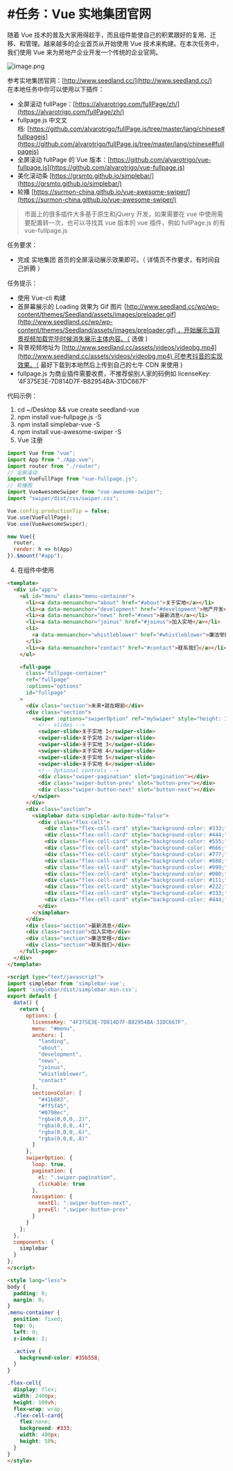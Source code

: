 # #任务：Vue 实地集团官网

随着 Vue 技术的普及大家用得趁手，而且组件能使自己的积累跟好的复用、迁移、和管理。越来越多的企业首页从开始使用 Vue 技术来构建。在本次任务中，我们使用 Vue 来为房地产企业开发一个传统的企业官网。

![image.png](https://cdn.nlark.com/yuque/0/2019/png/166094/1568943788742-39f5b9a6-ccaa-4342-9631-c1c86cdab150.png#align=left&display=inline&height=823&name=image.png&originHeight=1646&originWidth=3354&size=3903121&status=done&style=none&width=1677)

参考实地集团官网：[http://www.seedland.cc/](http://www.seedland.cc/)<br />在本地任务中你可以使用以下插件：

- 全屏滚动 fullPage：[https://alvarotrigo.com/fullPage/zh/](https://alvarotrigo.com/fullPage/zh/)
- fullpage.js 中文文档: [https://github.com/alvarotrigo/fullPage.js/tree/master/lang/chinese#fullpagejs](https://github.com/alvarotrigo/fullPage.js/tree/master/lang/chinese#fullpagejs)
- 全屏滚动 fullPage 的 Vue 版本：[https://github.com/alvarotrigo/vue-fullpage.js](https://github.com/alvarotrigo/vue-fullpage.js)
- 美化滚动条 [https://grsmto.github.io/simplebar/](https://grsmto.github.io/simplebar/)
- 轮播 [https://surmon-china.github.io/vue-awesome-swiper/](https://surmon-china.github.io/vue-awesome-swiper/)

> 市面上的很多插件大多基于原生和jQuery 开发，如果需要在 vue 中使用需要配置转一次，也可以寻找其 vue 版本的 vue 插件，例如 fullPage.js 的有 vue-fullpage.js


任务要求：

- 完成 实地集团 首页的全屏滚动展示效果即可。（ 详情页不作要求，有时间自己折腾 ）

任务提示：

- 使用 Vue-cli 构建
- 首屏幕展示的 Loading 效果为 Gif 图片 [http://www.seedland.cc/wp/wp-content/themes/Seedland/assets/images/preloader.gif](http://www.seedland.cc/wp/wp-content/themes/Seedland/assets/images/preloader.gif) ，开始展示当背景视频加载完毕时候消失展示主体内容。（ 选做 )
- 背景视频地址为 [http://www.seedland.cc/assets/videos/videobg.mp4](http://www.seedland.cc/assets/videos/videobg.mp4) 可参考抖音的实现效果。（ 最好下载到本地然后上传到自己的七牛 CDN 来使用 )
- fullpage.js 为商业插件需要收费，不推荐偷别人家的码例如 licenseKey: '4F375E3E-7D814D7F-B82954BA-31DC667F'

代码示例：

1. cd ~/Desktop && vue create seedland-vue
1. npm install vue-fullpage.js -S
1. npm install simplebar-vue -S
1. npm install vue-awesome-swiper -S
1. Vue 注册
```javascript
import Vue from "vue";
import App from "./App.vue";
import router from "./router";
// 全屏滚动
import VueFullPage from "vue-fullpage.js";
// 轮播图
import VueAwesomeSwiper from "vue-awesome-swiper";
import "swiper/dist/css/swiper.css";

Vue.config.productionTip = false;
Vue.use(VueFullPage);
Vue.use(VueAwesomeSwiper);

new Vue({
  router,
  render: h => h(App)
}).$mount("#app");

```

4. 在组件中使用
```html
<template>
  <div id="app">
    <ul id="menu" class="menu-container">
      <li><a data-menuanchor="about" href="#about">关于实地</a></li>
      <li><a data-menuanchor="development" href="#development">地产开发</a></li>
      <li><a data-menuanchor="news" href="#news">最新消息</a></li>
      <li><a data-menuanchor="joinus" href="#joinus">加入实地</a></li>
      <li>
        <a data-menuanchor="whistleblower" href="#whistleblower">廉洁举报</a>
      </li>
      <li><a data-menuanchor="contact" href="#contact">联系我们</a></li>
    </ul>

    <full-page
      class="fullpage-container"
      ref="fullpage"
      :options="options"
      id="fullpage"
    >
      <div class="section">未来•就在眼前</div>
      <div class="section">
        <swiper :options="swiperOption" ref="mySwiper" style="height: 100%;">
          <!-- slides -->
          <swiper-slide>关于实地 1</swiper-slide>
          <swiper-slide>关于实地 2</swiper-slide>
          <swiper-slide>关于实地 3</swiper-slide>
          <swiper-slide>关于实地 4</swiper-slide>
          <swiper-slide>关于实地 5</swiper-slide>
          <swiper-slide>关于实地 6</swiper-slide>
          <!-- Optional controls -->
          <div class="swiper-pagination" slot="pagination"></div>
          <div class="swiper-button-prev" slot="button-prev"></div>
          <div class="swiper-button-next" slot="button-next"></div>
        </swiper>
      </div>
      <div class="section">
        <simplebar data-simplebar-auto-hide="false">
          <div class="flex-cell">
            <div class="flex-cell-card" style="background-color: #333;"></div>
            <div class="flex-cell-card" style="background-color: #444;"></div>
            <div class="flex-cell-card" style="background-color: #555;"></div>
            <div class="flex-cell-card" style="background-color: #666;"></div>
            <div class="flex-cell-card" style="background-color: #777;"></div>
            <div class="flex-cell-card" style="background-color: #888;"></div>
            <div class="flex-cell-card" style="background-color: #999;"></div>
            <div class="flex-cell-card" style="background-color: #000;"></div>
            <div class="flex-cell-card" style="background-color: #111;"></div>
            <div class="flex-cell-card" style="background-color: #222;"></div>
            <div class="flex-cell-card" style="background-color: #333;"></div>
            <div class="flex-cell-card" style="background-color: #444;"></div>
          </div>
        </simplebar>
      </div>
      <div class="section">最新消息</div>
      <div class="section">加入实地</div>
      <div class="section">廉洁举报</div>
      <div class="section">联系我们</div>
    </full-page>
  </div>
</template>

<script type="text/javascript">
import simplebar from 'simplebar-vue';
import 'simplebar/dist/simplebar.min.css';
export default {
  data() {
    return {
      options: {
        licenseKey: "4F375E3E-7D814D7F-B82954BA-31DC667F",
        menu: "#menu",
        anchors: [
          "landing",
          "about",
          "development",
          "news",
          "joinus",
          "whistleblower",
          "contact"
        ],
        sectionsColor: [
          "#41b883",
          "#ff5f45",
          "#0798ec",
          "rgba(0,0,0,.2)",
          "rgba(0,0,0,.4)",
          "rgba(0,0,0,.6)",
          "rgba(0,0,0,.8)"
        ]
      },
      swiperOption: {
        loop: true,
        pagination: {
          el: ".swiper-pagination",
          clickable: true
        },
        navigation: {
          nextEl: ".swiper-button-next",
          prevEl: ".swiper-button-prev"
        }
      }
    };
  },
  components: {
    simplebar
  }
};
</script>

<style lang="less">
body {
  padding: 0;
  margin: 0;
}
.menu-container {
  position: fixed;
  top: 0;
  left: 0;
  z-index: 2;

  .active {
    background-color: #35b558;
  }
}

.flex-cell{
  display: flex;
  width: 2400px;
  height: 100vh;
  flex-wrap: wrap;
  .flex-cell-card{
    flex:none;
    background: #333;
    width: 400px;
    height: 50%;
  }
}
</style>
```

